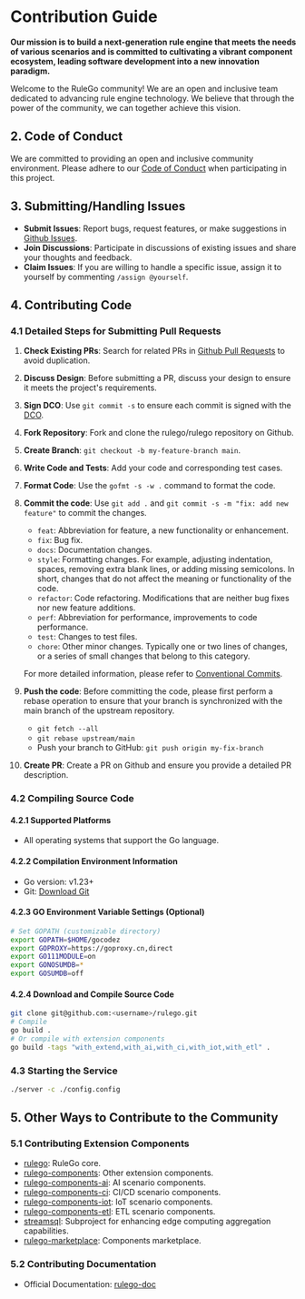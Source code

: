 # Contribution Guide

**Our mission is to build a next-generation rule engine that meets the needs of various scenarios and is committed to cultivating a vibrant component ecosystem, leading software development into a new innovation paradigm.**

Welcome to the RuleGo community! We are an open and inclusive team dedicated to advancing rule engine technology. We believe that through the power of the community, we can together achieve this vision.

## 2. Code of Conduct

We are committed to providing an open and inclusive community environment. Please adhere to our [Code of Conduct](https://developercertificate.org) when participating in this project.

## 3. Submitting/Handling Issues

- **Submit Issues**: Report bugs, request features, or make suggestions in [Github Issues](https://github.com/rulego/rulego-server/issues).
- **Join Discussions**: Participate in discussions of existing issues and share your thoughts and feedback.
- **Claim Issues**: If you are willing to handle a specific issue, assign it to yourself by commenting `/assign @yourself`.

## 4. Contributing Code

### 4.1 Detailed Steps for Submitting Pull Requests

1. **Check Existing PRs**: Search for related PRs in [Github Pull Requests](https://github.com/rulego/rulego-server/pulls) to avoid duplication.
2. **Discuss Design**: Before submitting a PR, discuss your design to ensure it meets the project's requirements.
3. **Sign DCO**: Use `git commit -s` to ensure each commit is signed with the [DCO](https://developercertificate.org).
4. **Fork Repository**: Fork and clone the rulego/rulego repository on Github.
5. **Create Branch**: `git checkout -b my-feature-branch main`.
6. **Write Code and Tests**: Add your code and corresponding test cases.
7. **Format Code**: Use the `gofmt -s -w .` command to format the code.
8. **Commit the code**: Use `git add .` and `git commit -s -m "fix: add new feature"` to commit the changes.
    - `feat`: Abbreviation for feature, a new functionality or enhancement.
    - `fix`: Bug fix.
    - `docs`: Documentation changes.
    - `style`: Formatting changes. For example, adjusting indentation, spaces, removing extra blank lines, or adding missing semicolons. In short, changes that do not affect the meaning or functionality of the code.
    - `refactor`: Code refactoring. Modifications that are neither bug fixes nor new feature additions.
    - `perf`: Abbreviation for performance, improvements to code performance.
    - `test`: Changes to test files.
    - `chore`: Other minor changes. Typically one or two lines of changes, or a series of small changes that belong to this category.

   For more detailed information, please refer to [Conventional Commits](https://www.conventionalcommits.org/zh-hans/v1.0.0/).

9. **Push the code**: Before committing the code, please first perform a rebase operation to ensure that your branch is synchronized with the main branch of the upstream repository. 
   - `git fetch --all`
   - `git rebase upstream/main`   
   - Push your branch to GitHub: `git push origin my-fix-branch`
10. **Create PR**: Create a PR on Github and ensure you provide a detailed PR description.

### 4.2 Compiling Source Code

#### 4.2.1 Supported Platforms
- All operating systems that support the Go language.

#### 4.2.2 Compilation Environment Information
- Go version: v1.23+
- Git: [Download Git](https://git-scm.com/downloads)

#### 4.2.3 GO Environment Variable Settings (Optional)
```bash
# Set GOPATH (customizable directory)
export GOPATH=$HOME/gocodez
export GOPROXY=https://goproxy.cn,direct
export GO111MODULE=on
export GONOSUMDB=*
export GOSUMDB=off
```

#### 4.2.4 Download and Compile Source Code
```bash
git clone git@github.com:<username>/rulego.git
# Compile
go build .
# Or compile with extension components
go build -tags "with_extend,with_ai,with_ci,with_iot,with_etl" .
```

### 4.3 Starting the Service
```bash
./server -c ./config.config
```

## 5. Other Ways to Contribute to the Community

### 5.1 Contributing Extension Components
- [rulego](https://github.com/rulego/rulego): RuleGo core.
- [rulego-components](https://github.com/rulego/rulego-components): Other extension components.
- [rulego-components-ai](https://github.com/rulego/rulego-components-ai): AI scenario components.
- [rulego-components-ci](https://github.com/rulego/rulego-components-ci): CI/CD scenario components.
- [rulego-components-iot](https://github.com/rulego/rulego-components-iot): IoT scenario components.
- [rulego-components-etl](https://github.com/rulego/rulego-components-etl): ETL scenario components.
- [streamsql](https://github.com/rulego/streamsql): Subproject for enhancing edge computing aggregation capabilities.
- [rulego-marketplace](https://github.com/rulego/rulego-marketplace): Components marketplace.

### 5.2 Contributing Documentation
- Official Documentation: [rulego-doc](https://github.com/rulego/rulego-doc)